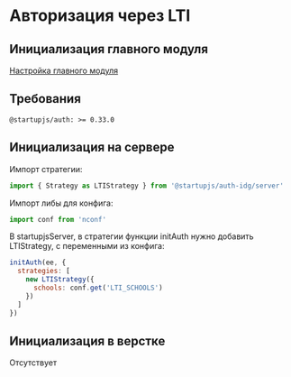 # Авторизация через LTI

## Инициализация главного модуля
[Настройка главного модуля](/docs/auth/main)

## Требования

```
@startupjs/auth: >= 0.33.0
```

## Инициализация на сервере
Импорт стратегии:
```js
import { Strategy as LTIStrategy } from '@startupjs/auth-idg/server'
```

Импорт либы для конфига:
```js
import conf from 'nconf'
````

В startupjsServer, в стратегии функции initAuth нужно добавить LTIStrategy, с переменными из конфига:
```js
initAuth(ee, {
  strategies: [
    new LTIStrategy({
      schools: conf.get('LTI_SCHOOLS')
    })
  ]
})
```

## Инициализация в верстке
Отсутствует
